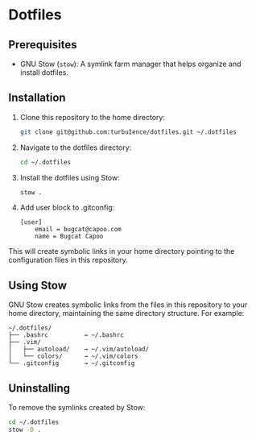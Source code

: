 # Dotfiles

## Prerequisites

- GNU Stow (`stow`): A symlink farm manager that helps organize and install dotfiles.

## Installation

1. Clone this repository to the home directory:
   ```bash
   git clone git@github.com:turbuIence/dotfiles.git ~/.dotfiles
   ```

2. Navigate to the dotfiles directory:
   ```bash
   cd ~/.dotfiles
   ```

3. Install the dotfiles using Stow:
   ```bash
   stow .
   ```

4. Add user block to .gitconfig:
   ```
   [user]
       email = bugcat@capoo.com
       name = Bugcat Capoo
   ```

This will create symbolic links in your home directory pointing to the configuration files in this repository.

## Using Stow

GNU Stow creates symbolic links from the files in this repository to your home directory, maintaining the same directory structure. For example:

```
~/.dotfiles/
├── .bashrc          → ~/.bashrc
├── .vim/
│   ├── autoload/    → ~/.vim/autoload/
│   └── colors/      → ~/.vim/colors
└── .gitconfig       → ~/.gitconfig
```

## Uninstalling

To remove the symlinks created by Stow:

```bash
cd ~/.dotfiles
stow -D .
```
